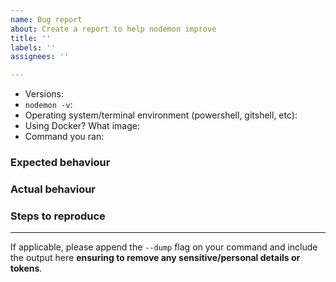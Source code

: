 ```yaml
---
name: Bug report
about: Create a report to help nodemon improve
title: ''
labels: ''
assignees: ''

---
```


<!-- 
  when raising an issue please include replies to the following questions, 
  and if you're reporting a bug, please include details on how to replicate
  and **assume** I have no knowledge of how your systems work - that includes
  gulp, grunt, webpack, etc. Thank you so much <3
-->

- Versions: <!-- run this: node -e 'console.log(`node@${process.version}, ${process.platform}@${require(\"os\").release()}`)' -->
- `nodemon -v`:
- Operating system/terminal environment (powershell, gitshell, etc): 
- Using Docker? What image: 
- Command you ran:


### Expected behaviour


### Actual behaviour


### Steps to reproduce


---

If applicable, please append the `--dump` flag on your command and include the output here **ensuring to remove any sensitive/personal details or tokens**.
